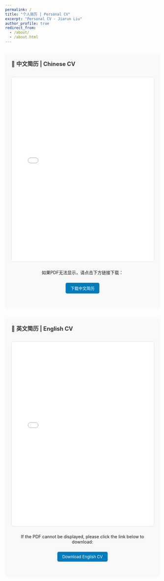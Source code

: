 ```yaml
---
permalink: /
title: "个人简历 | Personal CV"
excerpt: "Personal CV - Jiarun Liu"
author_profile: true
redirect_from: 
  - /about/
  - /about.html
---
```


<style>
/* 隐藏顶部导航栏 */
.masthead {
  display: none !important;
}

/* 隐藏页面顶部的导航元素 */
.page__hero,
.page__hero--overlay {
  display: none !important;
}

/* 隐藏面包屑导航 */
.breadcrumbs {
  display: none !important;
}

/* 隐藏可能的语言切换按钮 */
.lang-switch,
.language-switch,
.toggle-lang,
[class*="language"],
[class*="lang-"] {
  display: none !important;
}

/* 调整整体字体大小 */
body,
.page,
.page__content {
  font-size: 14px !important;
}

h1, h2, h3, h4, h5, h6 {
  font-size: 1.2em !important;
}

.pdf-container {
  margin: 20px 0;
  text-align: center;
}

.pdf-viewer {
  width: 100%;
  height: 600px;
  border: 1px solid #ddd;
  border-radius: 8px;
  margin: 10px 0;
}

.pdf-section {
  margin: 30px 0;
  padding: 20px;
  background-color: #f9f9f9;
  border-radius: 10px;
}

.pdf-title {
  font-size: 1.3em !important;
  font-weight: bold;
  margin-bottom: 15px;
  color: #333;
}

.download-link {
  display: inline-block;
  margin: 10px;
  padding: 8px 16px;
  background-color: #007cba;
  color: white;
  text-decoration: none;
  border-radius: 5px;
  transition: background-color 0.3s;
  font-size: 13px !important;
}

.download-link:hover {
  background-color: #005a8b;
  color: white;
  text-decoration: none;
}

.back-notice {
  background-color: #e7f3ff;
  border: 1px solid #b3d9ff;
  border-radius: 5px;
  padding: 15px;
  margin: 20px 0;
  text-align: center;
  font-size: 13px !important;
}

/* 调整页面布局，让内容更紧凑 */
.page__content {
  padding-top: 10px !important;
}

/* 隐藏作者信息侧边栏（如果需要的话） */
.sidebar {
  display: none !important;
}

/* 让主内容区域占满整个宽度 */
.page__content .container {
  max-width: 100% !important;
  padding: 0 20px;
}
</style>

<div class="pdf-section">
  <div class="pdf-title">📄 中文简历 | Chinese CV</div>
  <div class="pdf-container">
    <embed src="刘嘉润 个人简历.pdf" type="application/pdf" class="pdf-viewer">
    <p>如果PDF无法显示，请点击下方链接下载：</p>
    <a href="刘嘉润 个人简历.pdf" class="download-link" download>下载中文简历</a>
  </div>
</div>

<div class="pdf-section">
  <div class="pdf-title">📄 英文简历 | English CV</div>
  <div class="pdf-container">
    <embed src="Jiarun Liu CV.pdf" type="application/pdf" class="pdf-viewer">
    <p>If the PDF cannot be displayed, please click the link below to download:</p>
    <a href="Jiarun Liu CV.pdf" class="download-link" download>Download English CV</a>
  </div>
</div>

<!-- 
========================================
原始主页内容已被临时注释掉
Original homepage content temporarily commented out
========================================

<div class="academic-badges">
  <img alt="Python" src="https://img.shields.io/badge/-Python-3776AB?style=flat-square&logo=python&logoColor=white" />
  <img alt="PyTorch" src="https://img.shields.io/badge/-PyTorch-EE4C2C?style=flat-square&logo=pytorch&logoColor=white" />
  <img alt="JavaScript" src="https://img.shields.io/badge/-JavaScript-F7DF1E?style=flat-square&logo=javascript&logoColor=black" />
  <img alt="Vue.js" src="https://img.shields.io/badge/-Vue.js-4FC08D?style=flat-square&logo=vue.js&logoColor=white" />
  <img alt="C++" src="https://img.shields.io/badge/-C++-00599C?style=flat-square&logo=cplusplus&logoColor=white" />
</div>

<div class="multilingual-content">
  <div class="lang-zh">
    <h2>个人简介</h2>
    
    <p>我是<strong>刘嘉润</strong>，出生于2001年4月，现就读于<strong>北京邮电大学信息与通信工程学院</strong>，攻读26年获硕士学位。我性格开朗，为人热情，做事严谨，热爱思考，对人工智能技术有纯粹的追求。</p>

    <h3>🎓 教育背景</h3>

    <p><strong>北京邮电大学 (2023.09 - 2026.06)</strong><br>
    硕士研究生 | 信息与通信工程<br>
    研究方向为自然语言处理和强化学习，重点偏向 Computer Using Agent<br>
    课程成绩：89.05/100，绩点：3.65/4.0；四六级成绩分别为 658、521 分</p>

    <p><strong>北京邮电大学 (2019.09 - 2023.06)</strong><br>  
    本科 | 信息与通信工程（英文）</p>

    <p><em>初中就读于北京市第五中学分校，高中就读于北京市第二中学实验班。</em></p>

    <h3>🔬 研究领域</h3>

    <p>我的研究兴趣主要集中在<strong>自然语言处理</strong>和<strong>强化学习</strong>领域。目前专注于<strong>大语言模型Web智能体</strong>的前沿研究，探索如何增强AI系统与网络环境的交互能力。</p>
    
    <p>我在北京邮电大学智能系统实验室进行研究工作，该实验室隶属于网络与交换技术国家重点实验室。</p>

    <h3>📝 学术成果</h3>

    <p>目前我已在顶级会议发表多篇论文，包括：</p>
    <ul>
      <li><strong>AAAI-2025 Oral</strong> 一作论文：WEPO: Web Element Preference Optimization for LLM-based Web Navigation</li>
      <li><strong>ACL-2025 Findings</strong> 三作论文：All That Glitters Is Not Gold: Improving Robust Retrieval-Augmented Language Models with Fact-Centric Preference Alignment</li>
      <li><strong>ICIP-2024 Poster</strong> 二作论文：Meta-DM: Applications of Diffusion Models on Few-Shot Learning</li>
    </ul>

    <p><em>目前仍有在投相关工作两篇，投稿至 NeurIPS 25、AAAI 26 等学术会议。</em></p>

    <h3>🏆 获奖情况</h3>

    <ul>
      <li><strong>本科期间</strong>：连续三年获得本科生三等奖学金，并获得"英才班"创新基金</li>
      <li><strong>研究生期间</strong>：连续两年获得研究生一等奖学金，并与团队在2023年上海临港杯人工智能全球创新大赛（总决赛）获得金奖</li>
    </ul>

    <h3>📧 联系方式</h3>

    <p>📧 <strong>学术邮箱</strong>: liujiarun01@bupt.edu.cn<br>
    📧 <strong>个人邮箱</strong>: liujiarun01@126.com<br>
    🌐 <strong>Google Scholar</strong>: <a href="https://scholar.google.com/citations?user=dP4KddUAAAAJ&hl=en">学术主页</a><br>
    🌐 <strong>ResearchGate</strong>: <a href="https://www.researchgate.net/profile/Jiarun-Liu-3">研究资料</a><br>
    🐦 <strong>Twitter/X</strong>: <a href="https://twitter.com/leoAK123">@leoAK123</a><br>
    📺 <strong>Bilibili</strong>: <a href="https://space.bilibili.com/474465629">个人频道</a></p>

    <hr>

    <p><em>欢迎访问我的学术主页！我期待与您进行有意义的学术交流与合作。</em></p>
  </div>

  <div class="lang-en" style="display: none;">
    <h2>About Me</h2>
    
    <p>I am <strong>Jiarun Liu</strong>, born in April 2001, currently pursuing my Master's degree at the <strong>School of Information and Communication Engineering (SICE)</strong>, Beijing University of Posts and Telecommunications (BUPT). I am a dedicated researcher with a strong passion for tackling challenging problems in artificial intelligence.</p>

    <h3>🎓 Education</h3>

    <p><strong>Beijing University of Posts and Telecommunications (2023.09 - 2026.06)</strong><br>
    Master's Degree | Information and Communication Engineering<br>
    Research focus on Natural Language Processing and Reinforcement Learning, with emphasis on Computer Using Agent<br>
    GPA: 89.05/100 (3.65/4.0); CET-4: 658, CET-6: 521</p>

    <p><strong>Beijing University of Posts and Telecommunications (2019.09 - 2023.06)</strong><br>  
    Bachelor's Degree | Information and Communication Engineering (English Program)</p>

    <p><em>Secondary education: Beijing No.5 Middle School Branch, Beijing No.2 Middle School Experimental Class.</em></p>

    <h3>🔬 Research Interests</h3>

    <p>My research interests primarily focus on <strong>Natural Language Processing</strong> and <strong>Reinforcement Learning</strong>. Currently, I am working on cutting-edge research in <strong>Large Language Model-based Web Agents</strong>, exploring ways to enhance AI systems' ability to interact with web environments.</p>
    
    <p>I conduct my research at the <strong>Laboratory of Intelligent Systems</strong>, which is part of the <strong>State Key Laboratory of Network and Switching Technology</strong> at BUPT.</p>

    <h3>📝 Academic Achievements</h3>

    <p>I have published multiple papers in top-tier conferences, including:</p>
    <ul>
      <li><strong>AAAI-2025 Oral</strong> First Author: WEPO: Web Element Preference Optimization for LLM-based Web Navigation</li>
      <li><strong>ACL-2025 Findings</strong> Third Author: All That Glitters Is Not Gold: Improving Robust Retrieval-Augmented Language Models with Fact-Centric Preference Alignment</li>
      <li><strong>ICIP-2024 Poster</strong> Second Author: Meta-DM: Applications of Diffusion Models on Few-Shot Learning</li>
    </ul>

    <p><em>Currently have two additional works under review, submitted to NeurIPS 25, AAAI 26, and other academic conferences.</em></p>

    <h3>🏆 Awards & Honors</h3>

    <ul>
      <li><strong>Undergraduate</strong>: Three consecutive years of Third-Class Scholarship, "Elite Class" Innovation Fund</li>
      <li><strong>Graduate</strong>: Two consecutive years of First-Class Scholarship, Gold Prize in Shanghai Lingang Cup AI Global Innovation Competition (Finals) 2023</li>
    </ul>

    <h3>📧 Contact Information</h3>

    <p>📧 <strong>Academic Email</strong>: liujiarun01@bupt.edu.cn<br>
    📧 <strong>Personal Email</strong>: liujiarun01@126.com<br>
    🌐 <strong>Google Scholar</strong>: <a href="https://scholar.google.com/citations?user=dP4KddUAAAAJ&hl=en">Academic Profile</a><br>
    🌐 <strong>ResearchGate</strong>: <a href="https://www.researchgate.net/profile/Jiarun-Liu-3">Research Materials</a><br>
    🐦 <strong>Twitter/X</strong>: <a href="https://twitter.com/leoAK123">@leoAK123</a><br>
    📺 <strong>Bilibili</strong>: <a href="https://space.bilibili.com/474465629">Personal Channel</a></p>

    <hr>

    <p><em>Welcome to my academic homepage! I look forward to engaging in meaningful academic discussions and collaborations with you.</em></p>
  </div>
</div>

-->

